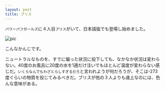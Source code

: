 ```yaml
---
layout: post
title: ブリス
---
```

`パワーパフガールズ`に４人目`ブリス`がいて、日本語版でも登場し始めました。

![pic](https://raw.githubusercontent.com/tetsukayama/tetsukayama.github.io/master/_images/20180212.png)

こんなかんじです。

ニュートラルなものを、すでに偏った状況に投下しても、なかなか状況は変わらない。40度のお風呂に20度の水を1適だけ注いでもほとんど温度が変わらない感じだ。`いくらなんでもわざとらしすぎるだろ`と言われようが何だろうが、そこは-273度ぐらいの物質を投じてみるべきだ。ブリスが他の３人よりも歳上なのには、色んな意味がある。
